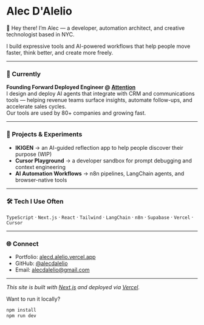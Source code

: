 # Alec D'Alelio

👋 Hey there! I’m Alec — a developer, automation architect, and creative technologist based in NYC.

I build expressive tools and AI-powered workflows that help people move faster, think better, and create more freely.

---

### 💼 Currently

**Founding Forward Deployed Engineer @ [Attention](https://attention.com)**  
I design and deploy AI agents that integrate with CRM and communications tools — helping revenue teams surface insights, automate follow-ups, and accelerate sales cycles.  
Our tools are used by 80+ companies and growing fast.

---

### 🧪 Projects & Experiments

- **IKIGEN** → an AI-guided reflection app to help people discover their purpose (WIP)
- **Cursor Playground** → a developer sandbox for prompt debugging and context engineering
- **AI Automation Workflows** → n8n pipelines, LangChain agents, and browser-native tools

---

### 🛠️ Tech I Use Often

`TypeScript` · `Next.js` · `React` · `Tailwind` · `LangChain` · `n8n` · `Supabase` · `Vercel` · `Cursor`

---

### 🌐 Connect

- Portfolio: [alecd.alelio.vercel.app](https://alecd.alelio.vercel.app)
- GitHub: [@alecdalelio](https://github.com/alecdalelio)
- Email: [alecdalelio@gmail.com](mailto:alecdalelio@gmail.com)

---

_This site is built with [Next.js](https://nextjs.org) and deployed via [Vercel](https://vercel.com)._

Want to run it locally?

```bash
npm install
npm run dev
